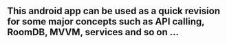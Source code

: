 ## This android app can be used as a quick revision for some major concepts such as API calling, RoomDB, MVVM, services and so on ...
